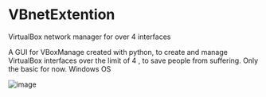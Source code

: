 # VBnetExtention
VirtualBox network manager for over 4 interfaces

A GUI for VBoxManage created with python, to create and manage VirtualBox interfaces over the limit of 4 , to save people from suffering.
Only the basic for now. Windows OS

![image](https://github.com/user-attachments/assets/f416a90a-7576-4e3c-913f-41a1f6e508e0)
